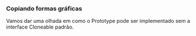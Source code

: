 ### Copiando formas gráficas

Vamos dar uma olhada em como o Prototype pode ser implementado sem a interface Cloneable padrão.